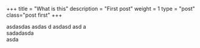 +++
title = "What is this"
description = "First post"
weight = 1
type = "post"
class="post first"
+++

asdasdas asdas  d
asdasd asd a  
sadadasda  
asda